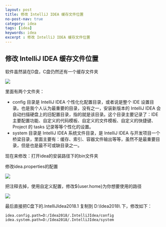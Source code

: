 ```yaml
---
layout: post
title: 修改 IntelliJ IDEA 缓存文件位置
no-post-nav: true
category: idea
tags: [idea]
keywords: idea
excerpt : 修改 IntelliJ IDEA 缓存文件位置
---
```


## 修改 IntelliJ IDEA 缓存文件位置

软件虽然装在D盘，C盘仍然还有一个缓存文件夹

![](https://luopengfei3000.github.io/assets/images/2019/idea/2019-04-20-idea-cache-file-location/01.png)

里面有两个文件夹：
- config 目录是 IntelliJ IDEA 个性化化配置目录，或者说是整个 IDE 设置目录。也是我个人认为最重要的目录，没有之一，安装新版本的 IntelliJ IDEA 会自动扫描硬盘上的旧配置目录，指的就是该目录。这个目录主要记录了：IDE 主要配置功能、自定义的代码模板、自定义的文件模板、自定义的快捷键、Project 的 tasks 记录等等个性化的设置。
- system 目录是 IntelliJ IDEA 系统文件目录，是 IntelliJ IDEA 与开发项目一个桥梁目录，里面主要有：缓存、索引、容器文件输出等等，虽然不是最重要目录，但是也是最不可或缺目录之一。

现在来修改：打开idea的安装路径下的bin文件夹

修改idea.properties的配置

![](https://luopengfei3000.github.io/assets/images/2019/idea/2019-04-20-idea-cache-file-location/01.png)

把注释去掉，使用自定义配置，修改${user.home}为你想要使用的路径

![](https://luopengfei3000.github.io/assets/images/2019/idea/2019-04-20-idea-cache-file-location/01.png)

最后直接把C盘下的.IntelliJIdea2018.1 复制到 D:\Idea2018\ 下，修改如下：

```
idea.config.path=D:/Idea2018/.IntelliJIdea/config
idea.system.path=D:/Idea2018/.IntelliJIdea/system
```

